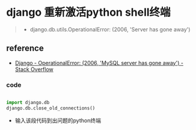 # django 重新激活python shell终端

> * django.db.utils.OperationalError: (2006, 'Server has gone away')

## reference

- [Django - OperationalError: (2006, &#39;MySQL server has gone away&#39;) - Stack Overflow](https://stackoverflow.com/questions/7835272/django-operationalerror-2006-mysql-server-has-gone-away)

### code

```python

import django.db
django.db.close_old_connections()
```

* 输入该段代码到出问题的python终端
